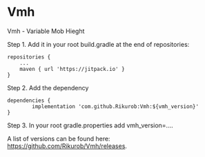 # Vmh
Vmh - Variable Mob Hieght


Step 1. Add it in your root build.gradle at the end of repositories:

	repositories {
		...
		maven { url 'https://jitpack.io' }
	}
	
	
Step 2. Add the dependency

	dependencies {
	        implementation 'com.github.Rikurob:Vmh:${vmh_version}'
	}
	
	
	
Step 3. In your root gradle.properties add vmh_version=....

A list of versions can be found here: https://github.com/Rikurob/Vmh/releases.
